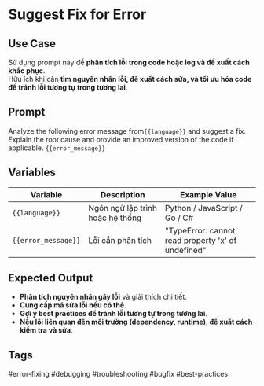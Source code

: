 # Suggest Fix for Error  

## **Use Case**  
Sử dụng prompt này để **phân tích lỗi trong code hoặc log và đề xuất cách khắc phục**.  
Hữu ích khi cần **tìm nguyên nhân lỗi, đề xuất cách sửa, và tối ưu hóa code để tránh lỗi tương tự trong tương lai**.  

## **Prompt**  
Analyze the following error message from`{{language}}` and suggest a fix.
Explain the root cause and provide an improved version of the code if applicable.
`{{error_message}}`

## **Variables**  
| Variable | Description | Example Value |
|----------|------------|--------------|
| `{{language}}` | Ngôn ngữ lập trình hoặc hệ thống | Python / JavaScript / Go / C# |
| `{{error_message}}` | Lỗi cần phân tích | "TypeError: cannot read property 'x' of undefined" |

## **Expected Output**  
- **Phân tích nguyên nhân gây lỗi** và giải thích chi tiết.  
- **Cung cấp mã sửa lỗi nếu có thể**.  
- **Gợi ý best practices để tránh lỗi tương tự trong tương lai**.  
- **Nếu lỗi liên quan đến môi trường (dependency, runtime), đề xuất cách kiểm tra và sửa**.  

## **Tags**
#error-fixing #debugging #troubleshooting #bugfix #best-practices